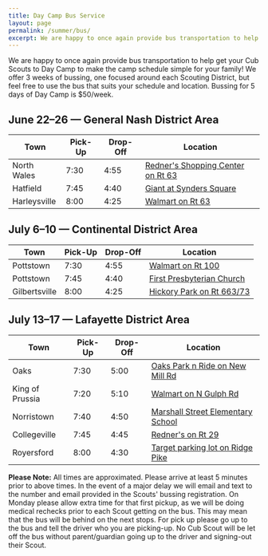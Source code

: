 ```yaml
---
title: Day Camp Bus Service
layout: page
permalink: /summer/bus/
excerpt: We are happy to once again provide bus transportation to help get your Cub Scouts to Day Camp to make the camp schedule simple for your family!
---
```


We are happy to once again provide bus transportation to help get your Cub Scouts to Day Camp to make the camp schedule simple for your family! We offer 3 weeks of bussing, one focused around each Scouting District, but feel free to use the bus that suits your schedule and location. Bussing for 5 days of Day Camp is $50/week.

<div class="row">
  <div class="col">
    <h2>June 22&ndash;26 &mdash; General Nash District Area</h2>
    <table class="table table-striped">
      <thead>
        <th scope="col">Town</th>
        <th scope="col">Pick-Up</th>
        <th scope="col">Drop-Off</th>
        <th scope="col">Location</th>
      </thead>
      <tbody>
        <tr>
          <td scope="row">North Wales</td>
          <td>7:30</td>
          <td>4:55</td>
          <td><a href="https://goo.gl/maps/pisMEh5STcNgzaAo9" target="_blank">Redner's Shopping Center on Rt 63</a></td>
        </tr>
        <tr>
          <td scope="row">Hatfield</td>
          <td>7:45</td>
          <td>4:40</td>
          <td><a href="https://goo.gl/maps/b37e2C7hbvxQqF9F9" target="_blank">Giant at Synders Square</a></td>
        </tr>
        <tr>
          <td scope="row">Harleysville</td>
          <td>8:00</td>
          <td>4:25</td>
          <td><a href="https://goo.gl/maps/BK2hqpCCF2SHLqGg7" target="_blank">Walmart on Rt 63</a></td>
        </tr>
      </tbody>
    </table>
  </div>
  <div class="col">
    <h2>July 6&ndash;10 &mdash; Continental District Area</h2>
    <table class="table table-striped">
      <thead>
        <th scope="col">Town</th>
        <th scope="col">Pick-Up</th>
        <th scope="col">Drop-Off</th>
        <th scope="col">Location</th>
      </thead>
      <tbody>
        <tr>
          <td scope="row">Pottstown</td>
          <td>7:30</td>
          <td>4:55</td>
          <td><a href="https://goo.gl/maps/miZ1pqqFq5Zccmrw7" target="_blank">Walmart on Rt 100</a></td>
        </tr>
        <tr>
          <td scope="row">Pottstown</td>
          <td>7:45</td>
          <td>4:40</td>
          <td><a href="https://goo.gl/maps/B1RhCoVJPsYdt4rk9" target="_blank">First Presbyterian Church</a></td>
        </tr>
        <tr>
          <td scope="row">Gilbertsville</td>
          <td>8:00</td>
          <td>4:25</td>
          <td><a href="https://goo.gl/maps/D6mPxC2pjh5oa3BH6" target="_blank">Hickory Park on Rt 663/73</a></td>
        </tr>
      </tbody>
    </table>
  </div>
</div>

## July 13&ndash;17 &mdash; Lafayette District Area

<div class="row">
  <div class="col">
    <table class="table table-striped">
      <thead>
        <th scope="col">Town</th>
        <th scope="col">Pick-Up</th>
        <th scope="col">Drop-Off</th>
        <th scope="col">Location</th>
      </thead>
      <tbody>
        <tr>
          <td scope="row">Oaks</td>
          <td>7:30</td>
          <td>5:00</td>
          <td><a href="" target="_blank">Oaks Park n Ride on New Mill Rd</a></td>
        </tr>
        <tr>
          <td scope="row">King of Prussia</td>
          <td>7:20</td>
          <td>5:10</td>
          <td><a href="https://goo.gl/maps/6CMzXoCWnpYwmMAN8" target="_blank">Walmart on N Gulph Rd</a></td>
        </tr>
        <tr>
          <td scope="row">Norristown</td>
          <td>7:40</td>
          <td>4:50</td>
          <td><a href="https://goo.gl/maps/XzntBi6qt7fNSsdX7" target="_blank">Marshall Street Elementary School</a></td>
        </tr>
        <tr>
          <td scope="row">Collegeville</td>
          <td>7:45</td>
          <td>4:45</td>
          <td><a href="https://goo.gl/maps/kQAmLHM8d1CAHpAF9" target="_blank">Redner's on Rt 29</a></td>
        </tr>
        <tr>
          <td scope="row">Royersford</td>
          <td>8:00</td>
          <td>4:30</td>
          <td><a href="https://goo.gl/maps/zyWZMQSMsE1vWFuS7" target="_blank">Target parking lot on Ridge Pike</a></td>
        </tr>
      </tbody>
    </table>
  </div>
  <div class="col">
    <strong>Please Note:</strong> All times are approximated. Please arrive at least 5 minutes prior to above times. In the event of a major delay we will email and text to the number and email provided in the Scouts' bussing registration. On Monday please allow extra time for that first pickup, as we will be doing medical rechecks prior to each Scout getting on the bus. This may mean that the bus will be behind on the next stops. For pick up please go up to the bus and tell the driver who you are picking-up. No Cub Scout will be let off the bus without parent/guardian going up to the driver and signing-out their Scout.
  </div>
</div>